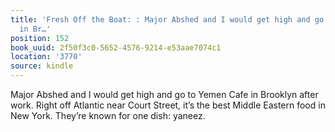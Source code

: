 ```yaml
---
title: 'Fresh Off the Boat: : Major Abshed and I would get high and go to Yemen Cafe
  in Br…'
position: 152
book_uuid: 2f50f3c0-5652-4576-9214-e53aae7074c1
location: '3770'
source: kindle
---
```


Major Abshed and I would get high and go to Yemen Cafe in Brooklyn after work. Right off Atlantic near Court Street, it’s the best Middle Eastern food in New York. They’re known for one dish: yaneez.
